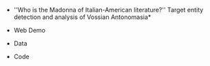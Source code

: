 * ''Who is the Madonna of Italian-American literature?'' Target entity
detection and analysis of Vossian Antonomasia*


* Web Demo

* Data

* Code 
